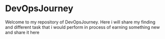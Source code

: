 # DevOpsJourney
Welcome to my repository of DevOpsJourney. Here i will share my finding and different task that i would perform in process of earning something new and share it here
